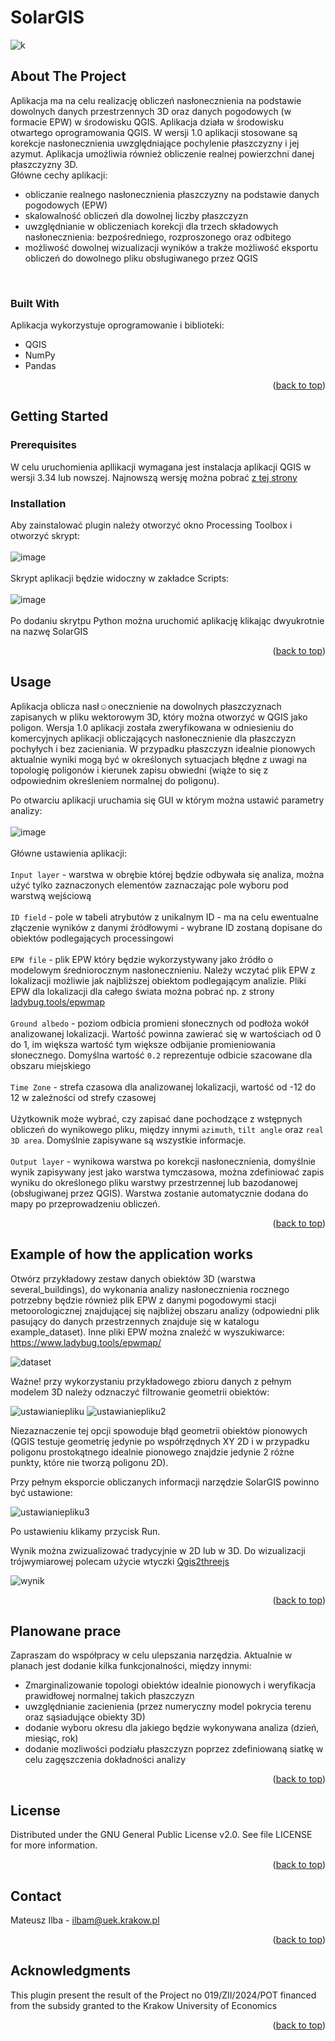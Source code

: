 <a name="readme-top"></a>
# SolarGIS

![k](https://github.com/MateuszIlba/SolarGIS/assets/50248287/d9d6daaa-2d57-4d85-86fd-9b65845d82c4)

## About The Project

Aplikacja ma na celu realizację obliczeń nasłonecznienia na podstawie dowolnych danych przestrzennych 3D oraz danych pogodowych (w formacie EPW) w środowisku QGIS. Aplikacja działa w środowisku otwartego oprogramowania QGIS. W wersji 1.0 aplikacji stosowane są korekcje nasłonecznienia uwzględniające pochylenie płaszczyzny i jej azymut. Aplikacja umożliwia również obliczenie realnej powierzchni danej płaszczyzny 3D. <br>
Główne cechy aplikacji:<br>
<ul>
  <li>obliczanie realnego nasłonecznienia płaszczyzny na podstawie danych pogodowych (EPW)</li>
  <li>skalowalność obliczeń dla dowolnej liczby płaszczyzn</li>
  <li>uwzględnianie w obliczeniach korekcji dla trzech składowych nasłonecznienia: bezpośredniego, rozproszonego oraz odbitego</li>
  <li>możliwość dowolnej wizualizacji wyników a trakże możliwość eksportu obliczeń do dowolnego pliku obsługiwanego przez QGIS</li>
</ul><br>


### Built With

Aplikacja wykorzystuje oprogramowanie i biblioteki: 
<ul>
<li>QGIS</li>
<li>NumPy</li>
<li>Pandas</li>
</ul>
<p align="right">(<a href="#readme-top">back to top</a>)</p>

## Getting Started
### Prerequisites

W celu uruchomienia apllikacji wymagana jest instalacja aplikacji QGIS w wersji 3.34 lub nowszej. Najnowszą wersję można pobrać <a href="https://qgis.org/en/site/forusers/download.html">z tej strony</a>

### Installation

Aby zainstalować plugin należy otworzyć okno Processing Toolbox i otworzyć skrypt:<br><br>
![image](https://github.com/MateuszIlba/SolarGIS/assets/50248287/ea75490a-5680-4c1b-901a-20a9de189bec)<br><br>
Skrypt aplikacji będzie widoczny w zakładce Scripts:<br><br>
![image](https://github.com/MateuszIlba/SolarGIS/assets/50248287/8dfe83c6-0e0f-42d2-bc25-a99125849560)<br><br>
Po dodaniu skrytpu Python można uruchomić aplikację klikając dwyukrotnie na nazwę SolarGIS
<p align="right">(<a href="#readme-top">back to top</a>)</p>

## Usage

Aplikacja oblicza nasł☺onecznienie na dowolnych płaszczyznach zapisanych w pliku wektorowym 3D, który można otworzyć w QGIS jako poligon. 
Wersja 1.0 aplikacji została zweryfikowana w odniesieniu do komercyjnych aplikacji obliczających nasłonecznienie dla płaszczyzn pochyłych i bez zacieniania.
W przypadku płaszczyzn idealnie pionowych aktualnie wyniki mogą być w określonych sytuacjach błędne z uwagi na topologię poligonów i kierunek zapisu obwiedni (wiąże to się z odpowiednim określeniem normalnej do poligonu).

Po otwarciu aplikacji uruchamia się GUI w którym można ustawić parametry analizy:<br><br>
![image](https://github.com/MateuszIlba/SolarGIS/assets/50248287/6abd2d56-1498-4245-90d5-5f45b2aa501d)<br><br>
Główne ustawienia aplikacji:<br><br>
 `Input layer` - warstwa w obrębie której będzie odbywała się analiza, można użyć tylko zaznaczonych elementów zaznaczając pole wyboru pod warstwą wejściową<br><br>
 `ID field` - pole w tabeli atrybutów z unikalnym ID - ma na celu ewentualne złączenie wyników z danymi źródłowymi - wybrane ID zostaną dopisane do obiektów podlegających processingowi<br><br>
 `EPW file` - plik EPW który będzie wykorzystywany jako źródło o modelowym średniorocznym nasłonecznieniu. Należy wczytać plik EPW z lokalizacji możliwie jak najbliższej obiektom podlegającym analizie. Pliki EPW dla lokalizacji dla całego świata można pobrać np. z strony <a href="https://www.ladybug.tools/epwmap/">ladybug.tools/epwmap</a><br><br>
 `Ground albedo` - poziom odbicia promieni słonecznych od podłoża wokół analizowanej lokalizacji. Wartość powinna zawierać się w wartościach od 0 do 1, im większa wartość tym większe odbijanie promieniowania słonecznego. Domyślna wartość `0.2` reprezentuje odbicie szacowane dla obszaru miejskiego<br><br>
 `Time Zone` - strefa czasowa dla analizowanej lokalizacji, wartość od -12 do 12 w zależności od strefy czasowej <br><br>
 Użytkownik może wybrać, czy zapisać dane pochodzące z wstępnych obliczeń do wynikowego pliku, między innymi `azimuth`, `tilt angle` oraz `real 3D area`. Domyślnie zapisywane są wszystkie informacje. <br><br>
 `Output layer` - wynikowa warstwa po korekcji nasłonecznienia, domyślnie wynik zapisywany jest jako warstwa tymczasowa, można zdefiniować zapis wyniku do określonego pliku warstwy przestrzennej lub bazodanowej (obsługiwanej przez QGIS). Warstwa zostanie automatycznie dodana do mapy po przeprowadzeniu obliczeń.<br>

<p align="right">(<a href="#readme-top">back to top</a>)</p>

## Example of how the application works

Otwórz przykładowy zestaw danych obiektów 3D (warstwa several_buildings), do wykonania analizy nasłonecznienia rocznego potrzebny będzie również plik EPW z danymi pogodowymi stacji metoorologicznej znajdującej się najbliżej obszaru analizy (odpowiedni plik pasujący do danych przestrzennych znajduje się w katalogu example_dataset). Inne pliki EPW można znaleźć w wyszukiwarce: <a href="https://www.ladybug.tools/epwmap/"> https://www.ladybug.tools/epwmap/ </a>

![dataset](https://github.com/user-attachments/assets/7420b8b6-7a99-4e11-b43e-4abc5282c807)

Ważne! przy wykorzystaniu przykładowego zbioru danych z pełnym modelem 3D należy odznaczyć filtrowanie geometrii obiektów:

![ustawianiepliku](https://github.com/user-attachments/assets/bd1c209d-1b28-42bc-862d-144217665bdd)
![ustawianiepliku2](https://github.com/user-attachments/assets/fae23552-1119-48da-bad2-a90d1a222350)

Niezaznaczenie tej opcji spowoduje błąd geometrii obiektów pionowych (QGIS testuje geometrię jedynie po współrzędnych XY 2D i w przypadku poligonu prostokątnego idealnie pionowego znajdzie jedynie 2 różne punkty, które nie tworzą poligonu 2D).

Przy pełnym eksporcie obliczanych informacji narzędzie SolarGIS powinno być ustawione:

![ustawianiepliku3](https://github.com/user-attachments/assets/b5f11c20-4055-40aa-acf6-30779f65a770)

Po ustawieniu klikamy przycisk Run.

Wynik można zwizualizować tradycyjnie w 2D lub w 3D. Do wizualizacji trójwymiarowej polecam użycie wtyczki  <a href="https://plugins.qgis.org/plugins/Qgis2threejs/"> Qgis2threejs </a>

![wynik](https://github.com/user-attachments/assets/9042c79b-2bca-4bb4-b51f-79f1de279b2c)





<p align="right">(<a href="#readme-top">back to top</a>)</p>

## Planowane prace

Zapraszam do współpracy w celu ulepszania narzędzia. Aktualnie w planach jest dodanie kilka funkcjonalności, między innymi:
<ul>
<li>Zmarginalizowanie topologi obiektów idealnie pionowych i weryfikacja prawidłowej normalnej takich płaszczyzn</li>
<li>uwzględnianie zacienienia (przez numeryczny model pokrycia terenu oraz sąsiadujące obiekty 3D)</li>
<li>dodanie wyboru okresu dla jakiego będzie wykonywana analiza (dzień, miesiąc, rok)</li>
<li>dodanie mozliwości podziału płaszczyzn poprzez zdefiniowaną siatkę w celu zagęszczenia dokładności analizy</li>
</ul>

<p align="right">(<a href="#readme-top">back to top</a>)</p>

## License
Distributed under the GNU General Public License v2.0. See file LICENSE for more information.
<p align="right">(<a href="#readme-top">back to top</a>)</p>

## Contact
Mateusz Ilba - ilbam@uek.krakow.pl
<p align="right">(<a href="#readme-top">back to top</a>)</p>

## Acknowledgments
This plugin present the result of the Project no 019/ZII/2024/POT financed from the subsidy granted to the Krakow University of
Economics
<p align="right">(<a href="#readme-top">back to top</a>)</p>
